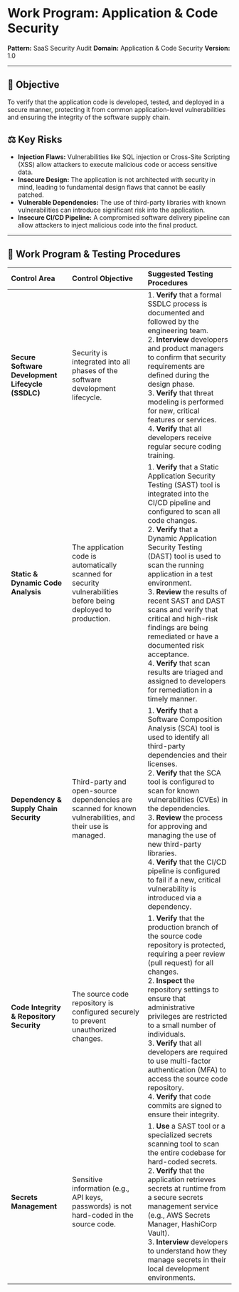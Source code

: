 # Work Program: Application & Code Security

**Pattern:** SaaS Security Audit
**Domain:** Application & Code Security
**Version:** 1.0

---

## 🎯 Objective

To verify that the application code is developed, tested, and deployed in a secure manner, protecting it from common application-level vulnerabilities and ensuring the integrity of the software supply chain.

## ⚖️ Key Risks

*   **Injection Flaws:** Vulnerabilities like SQL injection or Cross-Site Scripting (XSS) allow attackers to execute malicious code or access sensitive data.
*   **Insecure Design:** The application is not architected with security in mind, leading to fundamental design flaws that cannot be easily patched.
*   **Vulnerable Dependencies:** The use of third-party libraries with known vulnerabilities can introduce significant risk into the application.
*   **Insecure CI/CD Pipeline:** A compromised software delivery pipeline can allow attackers to inject malicious code into the final product.

--- 

## 🔬 Work Program & Testing Procedures

| Control Area | Control Objective | Suggested Testing Procedures |
| :--- | :--- | :--- |
| **Secure Software Development Lifecycle (SSDLC)** | Security is integrated into all phases of the software development lifecycle. | 1. **Verify** that a formal SSDLC process is documented and followed by the engineering team.<br>2. **Interview** developers and product managers to confirm that security requirements are defined during the design phase.<br>3. **Verify** that threat modeling is performed for new, critical features or services.<br>4. **Verify** that all developers receive regular secure coding training. |
| **Static & Dynamic Code Analysis** | The application code is automatically scanned for security vulnerabilities before being deployed to production. | 1. **Verify** that a Static Application Security Testing (SAST) tool is integrated into the CI/CD pipeline and configured to scan all code changes.<br>2. **Verify** that a Dynamic Application Security Testing (DAST) tool is used to scan the running application in a test environment.<br>3. **Review** the results of recent SAST and DAST scans and verify that critical and high-risk findings are being remediated or have a documented risk acceptance.<br>4. **Verify** that scan results are triaged and assigned to developers for remediation in a timely manner. |
| **Dependency & Supply Chain Security** | Third-party and open-source dependencies are scanned for known vulnerabilities, and their use is managed. | 1. **Verify** that a Software Composition Analysis (SCA) tool is used to identify all third-party dependencies and their licenses.<br>2. **Verify** that the SCA tool is configured to scan for known vulnerabilities (CVEs) in the dependencies.<br>3. **Review** the process for approving and managing the use of new third-party libraries.<br>4. **Verify** that the CI/CD pipeline is configured to fail if a new, critical vulnerability is introduced via a dependency. |
| **Code Integrity & Repository Security** | The source code repository is configured securely to prevent unauthorized changes. | 1. **Verify** that the production branch of the source code repository is protected, requiring a peer review (pull request) for all changes.<br>2. **Inspect** the repository settings to ensure that administrative privileges are restricted to a small number of individuals.<br>3. **Verify** that all developers are required to use multi-factor authentication (MFA) to access the source code repository.<br>4. **Verify** that code commits are signed to ensure their integrity. |
| **Secrets Management** | Sensitive information (e.g., API keys, passwords) is not hard-coded in the source code. | 1. **Use** a SAST tool or a specialized secrets scanning tool to scan the entire codebase for hard-coded secrets.<br>2. **Verify** that the application retrieves secrets at runtime from a secure secrets management service (e.g., AWS Secrets Manager, HashiCorp Vault).<br>3. **Interview** developers to understand how they manage secrets in their local development environments. |
